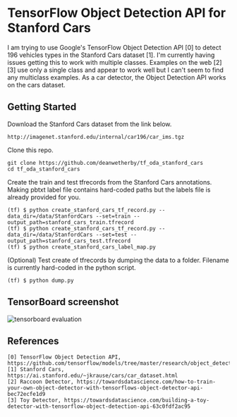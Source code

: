 # TensorFlow Object Detection API for Stanford Cars

I am trying to use Google's TensorFlow Object Detection API [0] to detect 196 vehicles types in the Stanford Cars dataset [1]. I'm currently having issues getting this to work with multiple classes. Examples on the web [2][3] use only a single class and appear to work well but I can't seem to find any multiclass examples. As a car detector, the Object Detection API works on the cars dataset.

## Getting Started

Download the Stanford Cars dataset from the link below.
```
http://imagenet.stanford.edu/internal/car196/car_ims.tgz
```

Clone this repo.
```
git clone https://github.com/deanwetherby/tf_oda_stanford_cars
cd tf_oda_stanford_cars
```

Create the train and test tfrecords from the Stanford Cars annotations. Making pbtxt label file contains hard-coded paths but the labels file is already provided for you.

```
(tf) $ python create_stanford_cars_tf_record.py --data_dir=/data/StanfordCars --set=train --output_path=stanford_cars_train.tfrecord
(tf) $ python create_stanford_cars_tf_record.py --data_dir=/data/StanfordCars --set=test --output_path=stanford_cars_test.tfrecord
(tf) $ python create_stanford_cars_label_map.py
```

(Optional) Test create of tfrecords by dumping the data to a folder. Filename is currently hard-coded in the python script.
```
(tf) $ python dump.py
```

## TensorBoard screenshot

![tensorboard evaluation](https://raw.githubusercontent.com/deanwetherby/tf_oda_stanford_cars/tensorboard_stanford_cars.png)


## References

```
[0] TensorFlow Object Detection API, https://github.com/tensorflow/models/tree/master/research/object_detection
[1] Stanford Cars, https://ai.stanford.edu/~jkrause/cars/car_dataset.html
[2] Raccoon Detector, https://towardsdatascience.com/how-to-train-your-own-object-detector-with-tensorflows-object-detector-api-bec72ecfe1d9
[3] Toy Detector, https://towardsdatascience.com/building-a-toy-detector-with-tensorflow-object-detection-api-63c0fdf2ac95
```

